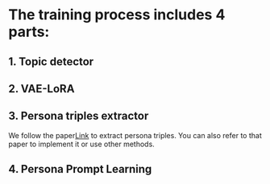# The training process includes 4 parts:

## 1. Topic detector

## 2. VAE-LoRA

## 3. Persona triples extractor
We follow the paper[Link](https://ojs.aaai.org/index.php/AAAI/article/download/26545/26317) to extract persona triples. You can also refer to that paper to implement it or use other methods.
## 4. Persona Prompt Learning
